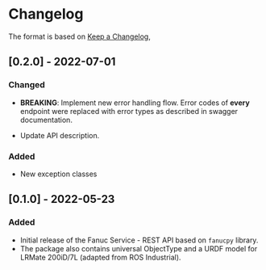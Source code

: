 # Changelog

The format is based on [Keep a Changelog](https://keepachangelog.com/en/1.0.0/),

## [0.2.0] - 2022-07-01

### Changed

- **BREAKING**: Implement new error handling flow. Error codes of **every** endpoint were replaced with error 
  types as described in swagger documentation.

- Update API description.

### Added

- New exception classes

## [0.1.0] - 2022-05-23

### Added
- Initial release of the Fanuc Service - REST API based on `fanucpy` library.
- The package also contains universal ObjectType and a URDF model for LRMate 200iD/7L (adapted from ROS Industrial).
